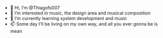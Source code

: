 - 👋 Hi, I’m @Thiagofs007
- 👀 I’m interested in music, the design area and musical composition
- 🌱 I’m currently learning system development and music
- 📫 Some day I'll be living on my own way, and all you ever gonna be is mean
 
<!---
Thiagofs007/Thiagofs007 is a ✨ special ✨ repository because its `README.md` (this file) appears on your GitHub profile.
You can click the Preview link to take a look at your changes.
--->
